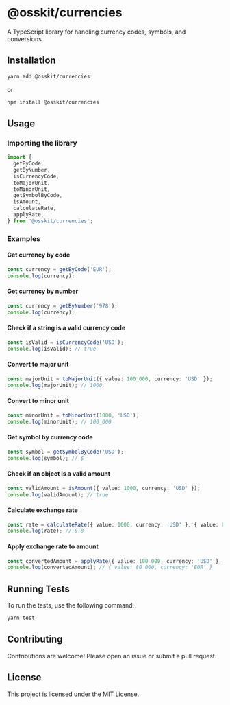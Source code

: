 # @osskit/currencies

A TypeScript library for handling currency codes, symbols, and conversions.

## Installation

```sh
yarn add @osskit/currencies
```

or

```sh
npm install @osskit/currencies
```

## Usage

### Importing the library

```typescript
import {
  getByCode,
  getByNumber,
  isCurrencyCode,
  toMajorUnit,
  toMinorUnit,
  getSymbolByCode,
  isAmount,
  calculateRate,
  applyRate,
} from '@osskit/currencies';
```

### Examples

#### Get currency by code

```typescript
const currency = getByCode('EUR');
console.log(currency);
```

#### Get currency by number

```typescript
const currency = getByNumber('978');
console.log(currency);
```

#### Check if a string is a valid currency code

```typescript
const isValid = isCurrencyCode('USD');
console.log(isValid); // true
```

#### Convert to major unit

```typescript
const majorUnit = toMajorUnit({ value: 100_000, currency: 'USD' });
console.log(majorUnit); // 1000
```

#### Convert to minor unit

```typescript
const minorUnit = toMinorUnit(1000, 'USD');
console.log(minorUnit); // 100_000
```

#### Get symbol by currency code

```typescript
const symbol = getSymbolByCode('USD');
console.log(symbol); // $
```

#### Check if an object is a valid amount

```typescript
const validAmount = isAmount({ value: 1000, currency: 'USD' });
console.log(validAmount); // true
```

#### Calculate exchange rate

```typescript
const rate = calculateRate({ value: 1000, currency: 'USD' }, { value: 800, currency: 'EUR' });
console.log(rate); // 0.8
```

#### Apply exchange rate to amount

```typescript
const convertedAmount = applyRate({ value: 100_000, currency: 'USD' }, 'EUR', 0.8);
console.log(convertedAmount); // { value: 80_000, currency: 'EUR' }
```

## Running Tests

To run the tests, use the following command:

```sh
yarn test
```

## Contributing

Contributions are welcome! Please open an issue or submit a pull request.

## License

This project is licensed under the MIT License.
